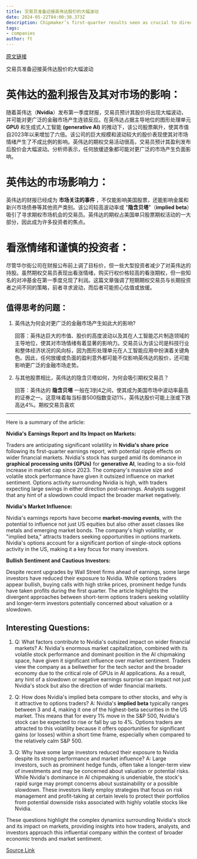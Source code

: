 ```yaml
---
title: 交易员准备迎接英伟达股价的大幅波动
date: 2024-05-22T04:00:38.373Z
description: Chipmaker’s first-quarter results seen as crucial to direction of wider markets
tags: 
- companies
author: ft
---
```


[原文链接](https://ft.com/content/c42f645c-bd76-4ecc-b048-565218f06a61)

交易员准备迎接英伟达股价的大幅波动

# 英伟达的盈利报告及其对市场的影响：

随着英伟达（**Nvidia**）发布第一季度财报，交易员预计其股价将出现大幅波动，并可能对更广泛的金融市场产生连锁反应。在英伟达占据主导地位的图形处理单元 **GPU)** 和生成式人工智能 **(generative AI)** 的推动下，该公司股票飙升，使其市值自2023年以来增加了六倍。该公司的巨大规模和波动较大的股价表现使其对市场情绪产生了不成比例的影响。英伟达的期权交易活动很高，交易员预计其盈利发布后股价会大幅波动。分析师表示，任何放缓迹象都可能对更广泛的市场产生负面影响。

# 英伟达的市场影响力： 

英伟达的财报已经成为 **市场关注的事件** ，不仅能影响美国股票，还能影响金属和新兴市场债券等其他资产类别。该公司较高波动率或 "**隐含贝塔**"（**implied beta**）吸引了寻求期权市场机会的交易员。英伟达的期权占美国单只股票期权活动的一大部分，因此成为许多投资者的焦点。

# 看涨情绪和谨慎的投资者： 

尽管华尔街公司在财报公布前上调了目标价，但一些大型投资者减少了对英伟达的持股。虽然期权交易员表现出看涨情绪，购买行权价格较高的看涨期权，但一些知名的对冲基金在第一季度兑现了利润。这篇文章强调了短期期权交易员与长期投资者之间不同的策略，前者寻求波动，而后者可能担心估值或放缓。

## 值得思考的问题：

1. 英伟达为何会对更广泛的金融市场产生如此大的影响?

   回答：英伟达巨大的市值、股价的高度波动以及其在人工智能芯片制造领域的主导地位，使其对市场情绪有着显著的影响力。交易员认为该公司是科技行业和整体经济状况的风向标，因为图形处理单元在人工智能应用中扮演着关键角色。因此，任何放缓或负面的盈利意外都可能不仅影响英伟达的股价，还可能影响更广泛的金融市场走势。

2. 与其他股票相比，英伟达的隐含贝塔如何，为何会吸引期权交易员？

   回答：英伟达的 **隐含贝塔** 一般在3到4之间，使其成为美国市场中波动率最高的证券之一。这意味着每当标普500指数变动1%，英伟达股价可能上涨或下跌高达4%。期权交易员喜欢

---

Here is a summary of the article:

**Nvidia's** **Earnings Report** **and Its Impact on Markets:**

Traders are anticipating significant volatility in **Nvidia's share price** following its first-quarter earnings report, with potential ripple effects on wider financial markets. Nvidia's stock has surged amid its dominance in **graphical processing units (GPUs)** for **generative AI**, leading to a six-fold increase in market cap since 2023. The company's massive size and volatile stock performance have given it outsized influence on market sentiment. Options activity surrounding Nvidia is high, with traders expecting large swings in either direction post-earnings. Analysts suggest that any hint of a slowdown could impact the broader market negatively. 

**Nvidia's Market Influence:**

Nvidia's earnings reports have become **market-moving events**, with the potential to influence not just US equities but also other asset classes like metals and emerging market bonds. The company's high volatility, or "implied beta," attracts traders seeking opportunities in options markets. Nvidia's options account for a significant portion of single-stock options activity in the US, making it a key focus for many investors. 

**Bullish Sentiment and Cautious Investors:**

Despite recent upgrades by Wall Street firms ahead of earnings, some large investors have reduced their exposure to Nvidia. While options traders appear bullish, buying calls with high strike prices, prominent hedge funds have taken profits during the first quarter. The article highlights the divergent approaches between short-term options traders seeking volatility and longer-term investors potentially concerned about valuation or a slowdown. 

## Interesting Questions:

1. Q: What factors contribute to Nvidia's outsized impact on wider financial markets? 
A: Nvidia's enormous market capitalization, combined with its volatile stock performance and dominant position in the AI chipmaking space, have given it significant influence over market sentiment. Traders view the company as a bellwether for the tech sector and the broader economy due to the critical role of GPUs in AI applications. As a result, any hint of a slowdown or negative earnings surprise can impact not just Nvidia's stock but also the direction of wider financial markets. 

2. Q: How does Nvidia's implied beta compare to other stocks, and why is it attractive to options traders? 
A: Nvidia's **implied beta** typically ranges between 3 and 4, making it one of the highest-beta securities in the US market. This means that for every 1% move in the S&P 500, Nvidia's stock can be expected to rise or fall by up to 4%. Options traders are attracted to this volatility because it offers opportunities for significant gains (or losses) within a short time frame, especially when compared to the relatively calm S&P 500. 

3. Q: Why have some large investors reduced their exposure to Nvidia despite its strong performance and market influence?
A: Large investors, such as prominent hedge funds, often take a longer-term view of investments and may be concerned about valuation or potential risks. While Nvidia's dominance in AI chipmaking is undeniable, the stock's rapid surge may prompt concerns about sustainability or a possible slowdown. These investors likely employ strategies that focus on risk management and profit-taking at certain levels to protect their portfolios from potential downside risks associated with highly volatile stocks like Nvidia. 

These questions highlight the complex dynamics surrounding Nvidia's stock and its impact on markets, providing insights into how traders, analysts, and investors approach this influential company within the context of broader economic trends and market sentiment.

[Source Link](https://ft.com/content/c42f645c-bd76-4ecc-b048-565218f06a61)

